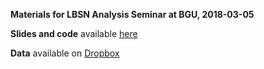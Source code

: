 **Materials for LBSN Analysis Seminar at BGU, 2018-03-05**

**Slides and code** available [here](https://github.com/michaeldorman/LBSN_Analysis_Seminar/archive/master.zip)

**Data** available on [Dropbox](https://www.dropbox.com/s/6aix7tsx5jcn0vl/LBSN_Seminar_at_BGU_data.zip?dl=1)
